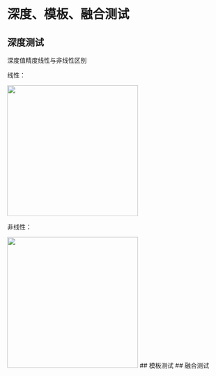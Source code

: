 # 深度、模板、融合测试

## 深度测试
  
深度值精度线性与非线性区别

线性：

<div>
  <image src="https://github.com/GitHub-bigT/openGL-study/blob/master/opengl-test/opengl-test/images/depth_linear.gif" width=300px />
  
非线性：
  
<div>
  <image src="https://github.com/GitHub-bigT/openGL-study/blob/master/opengl-test/opengl-test/images/depth_no_linear.gif" width=300px />
  ## 模板测试
  ## 融合测试
